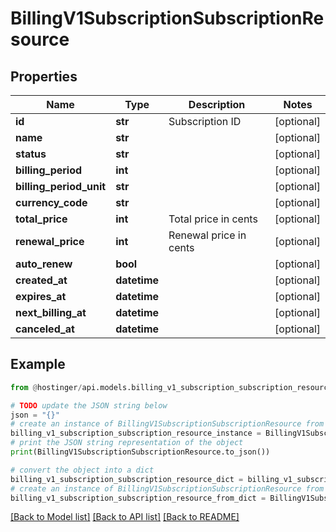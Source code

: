 # BillingV1SubscriptionSubscriptionResource


## Properties

Name | Type | Description | Notes
------------ | ------------- | ------------- | -------------
**id** | **str** | Subscription ID | [optional] 
**name** | **str** |  | [optional] 
**status** | **str** |  | [optional] 
**billing_period** | **int** |  | [optional] 
**billing_period_unit** | **str** |  | [optional] 
**currency_code** | **str** |  | [optional] 
**total_price** | **int** | Total price in cents | [optional] 
**renewal_price** | **int** | Renewal price in cents | [optional] 
**auto_renew** | **bool** |  | [optional] 
**created_at** | **datetime** |  | [optional] 
**expires_at** | **datetime** |  | [optional] 
**next_billing_at** | **datetime** |  | [optional] 
**canceled_at** | **datetime** |  | [optional] 

## Example

```python
from @hostinger/api.models.billing_v1_subscription_subscription_resource import BillingV1SubscriptionSubscriptionResource

# TODO update the JSON string below
json = "{}"
# create an instance of BillingV1SubscriptionSubscriptionResource from a JSON string
billing_v1_subscription_subscription_resource_instance = BillingV1SubscriptionSubscriptionResource.from_json(json)
# print the JSON string representation of the object
print(BillingV1SubscriptionSubscriptionResource.to_json())

# convert the object into a dict
billing_v1_subscription_subscription_resource_dict = billing_v1_subscription_subscription_resource_instance.to_dict()
# create an instance of BillingV1SubscriptionSubscriptionResource from a dict
billing_v1_subscription_subscription_resource_from_dict = BillingV1SubscriptionSubscriptionResource.from_dict(billing_v1_subscription_subscription_resource_dict)
```
[[Back to Model list]](../README.md#documentation-for-models) [[Back to API list]](../README.md#documentation-for-api-endpoints) [[Back to README]](../README.md)



